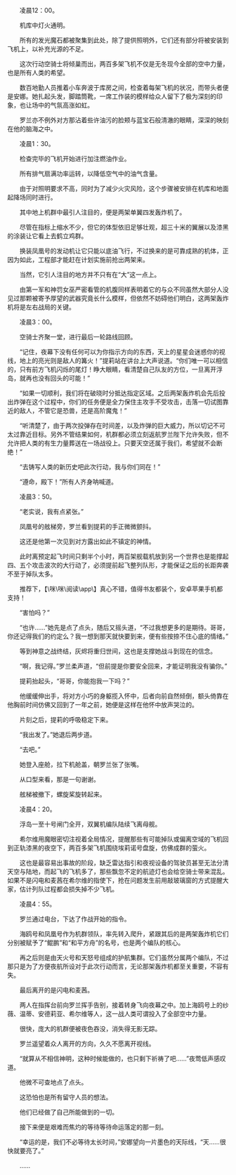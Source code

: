 　　凌晨12：00。

　　机库中灯火通明。

　　所有的发光魔石都被聚集到此处，除了提供照明外，它们还有部分将被安装到飞机上，以补充光源的不足。

　　这次行动空骑士将倾巢而出，两百多架飞机不仅是无冬现今全部的空中力量，也是所有人类的希望。

　　数百地勤人员推着小车奔波于库房之间，检查着每架飞机的状况，而带头者便是安娜。她扎起头发，脚踏筒靴，一席工作装的模样给众人留下了极为深刻的印象，也让场中的气氛高涨如虹。

　　罗兰亦不例外对方那沾着些许油污的脸颊与蓝宝石般清澈的眼睛，深深的映刻在他的脑海之中。

　　凌晨1：30。

　　检查完毕的飞机开始进行加注燃油作业。

　　所有排气扇满功率运转，以降低空气中的油气含量。

　　由于对照明要求不高，同时为了减少火灾风险，这个步骤被安排在机库和地面起降场同时进行。

　　其中地上机群中最引人注目的，便是两架单翼四发轰炸机了。

　　尽管在指标上缩水不少，但它的体型依旧足够壮观，超三十米的翼展以及漆黑的涂装让它看上去鹤立鸡群。

　　换装凤凰号的发动机让它只能以底油飞行，不过换来的是可靠成熟的机体，正因为如此，工程部才能赶在计划实施前抢出两架来。

　　当然，它引人注目的地方并不只有在“大”这一点上。

　　由第一军和神罚女巫严密看管的机腹同样表明着它的与众不同虽然大部分人没见过那颗被寄予厚望的武器究竟长什么模样，但依然不妨碍他们明白，这两架轰炸机将是左右战局的关键。

　　凌晨3：00。

　　空骑士齐聚一堂，进行最后一轮路线回顾。

　　“记住，夜幕下没有任何可以为你指示方向的东西，天上的星星会迷惑你的视线，地上的亮光则是敌人的篝火！”提莉站在讲台上大声说道。“你们唯一可以相信的，只有前方飞机闪烁的尾灯！睁大眼睛，看清楚自己队友的方位，一旦离开浮岛，就再也没有回头的可能！”

　　“如果一切顺利，我们将在破晓时分抵达指定区域。之后两架轰炸机会先后投出炸弹在这个过程中，你们的任务便是全力保住主攻手不受攻击，击落一切试图靠近的敌人，不管它是恐兽，还是高阶魔鬼！”

　　“听清楚了，由于两次投弹存在时间差，以及炸弹的巨大威力，所以切记不可太过靠近目标。另外不管结果如何，机群都必须立刻返航罗兰陛下允许失败，但不允许把人类的有生力量葬送在一场战役上。只要天空还属于我们，希望就不会断绝！”

　　“去铸写人类的新历史吧此次行动，我与你们同在！”

　　“遵命，殿下！”所有人齐身呐喊道。

　　凌晨3：50。

　　“老实说，我有点紧张。”

　　凤凰号的舷梯旁，罗兰看到提莉的手正微微颤抖。

　　这还是他第一次见到对方露出如此不镇定的神情。

　　此时离预定起飞时间只剩半个小时，两百架舰载机放到另一个世界也是能撑起四、五个攻击波次的大行动了，必须提前起飞整列队形，才能保证之后的长距奔袭不至于掉队太多。

　　推荐下，【\咪\咪\阅读\app\\】真心不错，值得书友都装个，安卓苹果手机都支持！

　　“害怕吗？”

　　“也许……”她先是点了点头，随后又摇头道，“不过我想更多的是期待。哥哥，你还记得我们的约定么？我一想到那天就快要到来，便有些按捺不住心底的情绪。”

　　等到神意之战终结，灰烬将重归世间，这也是支撑她战斗到现在的信念。

　　“啊，我记得。”罗兰柔声道，“但前提是你要安全回来，才能证明我没有骗你。”

　　提莉抬起头，“哥哥，你能抱我一下吗？”

　　他缓缓伸出手，将对方小巧的身躯揽入怀中，后者向前自然倾倒，额头倚靠在他胸前时间仿佛又回到了一年之前，她便是这样在他怀中放声哭泣的。

　　片刻之后，提莉的呼吸稳定下来。

　　“我出发了。”她退后两步道。

　　“去吧。”

　　她登入座舱，拉下机舱盖，朝罗兰张了张嘴。

　　从口型来看，那是一句谢谢。

　　舷梯被撤下，螺旋桨旋转起来。

　　凌晨4：20。

　　浮岛一至十号闸门全开，双翼机编队陆续飞离母舰。

　　希尔维用魔眼密切注视着全局情况，提醒那些有可能掉队或偏离空域的飞机回到正轨漆黑的夜空下，两百多架飞机围绕埃莉诺号盘旋，仿佛成群的萤火。

　　这也是最容易出事故的阶段，缺乏雷达指引和夜视设备的驾驶员甚至无法分清天空与陆地，而起飞的飞机多了，那些飘忽不定的航迹灯也会给空骑士带来混乱。如果不是闪电和麦茜在希尔维的指使下，抢在问题发生前用敲玻璃窗的方式提醒大家，估计列队过程都会损失掉不少飞机。

　　凌晨4：55。

　　罗兰通过电台，下达了作战开始的指令。

　　海鸥号和凤凰号作为机群领队，率先转入爬升，紧跟其后的是两架轰炸机它们分别被赋予了“鲲鹏”和“和平方舟”的名号，也是两个编队的核心。

　　再之后则是由天火号和天怒号组成的护航集群。它们虽然分属两个编队，不过那只是为了方便夜航所设对于此次行动而言，无论那架轰炸机都至关重要，不容有失。

　　最后离开的是闪电和麦茜。

　　两人在指挥台前向罗兰挥手告别，接着转身飞向夜幕之中。加上海鸥号上的纱薇、温蒂、安德莉亚、希尔维等人，这一战人类可谓投入了全部空中力量。

　　很快，庞大的机群便被夜色吞没，消失得无影无踪。

　　罗兰遥望着众人离开的方向，久久不愿离开视线。

　　“就算从不相信神明，这种时候能做的，也只剩下祈祷了吧……”夜莺低声感叹道。

　　他微不可查地点了点头。

　　这恐怕也是所有留守人员的想法。

　　他们已经做了自己所能做到的一切。

　　接下来便是艰难而焦灼的等待等待命运落定的那一刻。

　　“幸运的是，我们不必等待太长时间，”安娜望向一片墨色的天际线，“天……很快就要亮了。”

　　……

